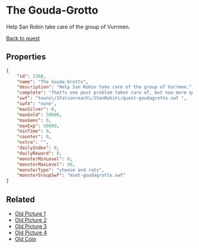 # The Gouda-Grotto

Help San Robin take care of the group of Vurrmen.

[Back to quest](../quests.md)

## Properties

```json
{
    "id": 1368,
    "name": "The Gouda-Grotto",
    "description": "Help San Robin take care of the group of Vurrmen.",
    "complete": "That?s one pest problem taken care of, but now more questions about San Robin remain.",
    "swf": "towns\/1Falconreach\/1SanRobin\/quest-goudagrotto.swf ",
    "swfX": "none",
    "maxSilver": 0,
    "maxGold": 50000,
    "maxGems": 0,
    "maxExp": 50000,
    "minTime": 0,
    "counter": 0,
    "extra": "",
    "dailyIndex": 0,
    "dailyReward": 0,
    "monsterMinLevel": 0,
    "monsterMaxLevel": 99,
    "monsterType": "cheese and rats",
    "monsterGroupSwf": "mset-goudagrotto.swf"
}
```

## Related

- [Old Picture 1](../items/15981-old-picture-1.md)
- [Old Picture 2](../items/15982-old-picture-2.md)
- [Old Picture 3](../items/15983-old-picture-3.md)
- [Old Picture 4](../items/15984-old-picture-4.md)
- [Old Coin](../items/15985-old-coin.md)

